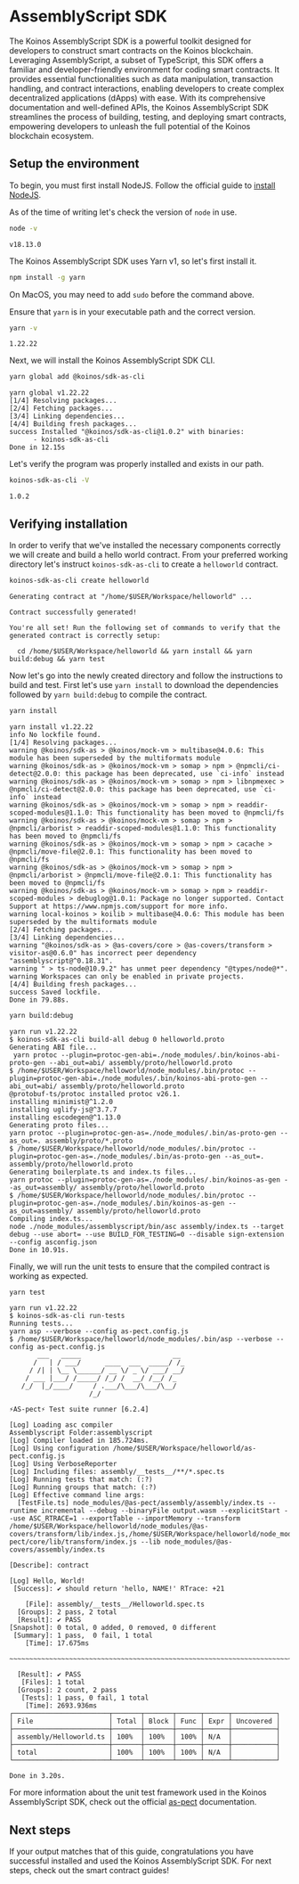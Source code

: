 # AssemblyScript SDK
The Koinos AssemblyScript SDK is a powerful toolkit designed for developers to construct smart contracts on the Koinos blockchain. Leveraging AssemblyScript, a subset of TypeScript, this SDK offers a familiar and developer-friendly environment for coding smart contracts. It provides essential functionalities such as data manipulation, transaction handling, and contract interactions, enabling developers to create complex decentralized applications (dApps) with ease. With its comprehensive documentation and well-defined APIs, the Koinos AssemblyScript SDK streamlines the process of building, testing, and deploying smart contracts, empowering developers to unleash the full potential of the Koinos blockchain ecosystem.

## Setup the environment
To begin, you must first install NodeJS. Follow the official guide to [install NodeJS](https://nodejs.org/en/learn/getting-started/how-to-install-nodejs).

As of the time of writing let's check the version of `node` in use.
```sh
node -v
```

```{ .txt .no-copy }
v18.13.0
```

The Koinos AssemblyScript SDK uses Yarn v1, so let's first install it.
```sh
npm install -g yarn
```

On MacOS, you may need to add `sudo` before the command above.

Ensure that `yarn` is in your executable path and the correct version.
```sh
yarn -v
```

```{ .txt .no-copy }
1.22.22
```

Next, we will install the Koinos AssemblyScript SDK CLI.
```sh
yarn global add @koinos/sdk-as-cli
```

```{ .txt .no-copy }
yarn global v1.22.22
[1/4] Resolving packages...
[2/4] Fetching packages...
[3/4] Linking dependencies...
[4/4] Building fresh packages...
success Installed "@koinos/sdk-as-cli@1.0.2" with binaries:
      - koinos-sdk-as-cli
Done in 12.15s
```

Let's verify the program was properly installed and exists in our path.
```sh
koinos-sdk-as-cli -V
```

```{ .txt .no-copy }
1.0.2
```

## Verifying installation
In order to verify that we've installed the necessary components correctly we will create and build a hello world contract. From your preferred working directory let's instruct `koinos-sdk-as-cli` to create a `helloworld` contract.

```sh
koinos-sdk-as-cli create helloworld
```

```{ .txt .no-copy }
Generating contract at "/home/$USER/Workspace/helloworld" ...

Contract successfully generated!

You're all set! Run the following set of commands to verify that the generated contract is correctly setup:

  cd /home/$USER/Workspace/helloworld && yarn install && yarn build:debug && yarn test
```

Now let's go into the newly created directory and follow the instructions to build and test. First let's use `yarn install` to download the dependencies followed by `yarn build:debug` to compile the contract.
```sh
yarn install
```

```{ .txt .no-copy }
yarn install v1.22.22
info No lockfile found.
[1/4] Resolving packages...
warning @koinos/sdk-as > @koinos/mock-vm > multibase@4.0.6: This module has been superseded by the multiformats module
warning @koinos/sdk-as > @koinos/mock-vm > somap > npm > @npmcli/ci-detect@2.0.0: this package has been deprecated, use `ci-info` instead
warning @koinos/sdk-as > @koinos/mock-vm > somap > npm > libnpmexec > @npmcli/ci-detect@2.0.0: this package has been deprecated, use `ci-info` instead
warning @koinos/sdk-as > @koinos/mock-vm > somap > npm > readdir-scoped-modules@1.1.0: This functionality has been moved to @npmcli/fs
warning @koinos/sdk-as > @koinos/mock-vm > somap > npm > @npmcli/arborist > readdir-scoped-modules@1.1.0: This functionality has been moved to @npmcli/fs
warning @koinos/sdk-as > @koinos/mock-vm > somap > npm > cacache > @npmcli/move-file@2.0.1: This functionality has been moved to @npmcli/fs
warning @koinos/sdk-as > @koinos/mock-vm > somap > npm > @npmcli/arborist > @npmcli/move-file@2.0.1: This functionality has been moved to @npmcli/fs
warning @koinos/sdk-as > @koinos/mock-vm > somap > npm > readdir-scoped-modules > debuglog@1.0.1: Package no longer supported. Contact Support at https://www.npmjs.com/support for more info.
warning local-koinos > koilib > multibase@4.0.6: This module has been superseded by the multiformats module
[2/4] Fetching packages...
[3/4] Linking dependencies...
warning "@koinos/sdk-as > @as-covers/core > @as-covers/transform > visitor-as@0.6.0" has incorrect peer dependency "assemblyscript@^0.18.31".
warning " > ts-node@10.9.2" has unmet peer dependency "@types/node@*".
warning Workspaces can only be enabled in private projects.
[4/4] Building fresh packages...
success Saved lockfile.
Done in 79.88s.
```

```sh
yarn build:debug
```

```{ .txt .no-copy }
yarn run v1.22.22
$ koinos-sdk-as-cli build-all debug 0 helloworld.proto
Generating ABI file...
 yarn protoc --plugin=protoc-gen-abi=./node_modules/.bin/koinos-abi-proto-gen --abi_out=abi/ assembly/proto/helloworld.proto 
$ /home/$USER/Workspace/helloworld/node_modules/.bin/protoc --plugin=protoc-gen-abi=./node_modules/.bin/koinos-abi-proto-gen --abi_out=abi/ assembly/proto/helloworld.proto
@protobuf-ts/protoc installed protoc v26.1.
installing minimist@^1.2.0
installing uglify-js@^3.7.7
installing escodegen@^1.13.0
Generating proto files...
yarn protoc --plugin=protoc-gen-as=./node_modules/.bin/as-proto-gen --as_out=. assembly/proto/*.proto
$ /home/$USER/Workspace/helloworld/node_modules/.bin/protoc --plugin=protoc-gen-as=./node_modules/.bin/as-proto-gen --as_out=. assembly/proto/helloworld.proto
Generating boilerplate.ts and index.ts files...
yarn protoc --plugin=protoc-gen-as=./node_modules/.bin/koinos-as-gen --as_out=assembly/ assembly/proto/helloworld.proto
$ /home/$USER/Workspace/helloworld/node_modules/.bin/protoc --plugin=protoc-gen-as=./node_modules/.bin/koinos-as-gen --as_out=assembly/ assembly/proto/helloworld.proto
Compiling index.ts...
node ./node_modules/assemblyscript/bin/asc assembly/index.ts --target debug --use abort= --use BUILD_FOR_TESTING=0 --disable sign-extension --config asconfig.json
Done in 10.91s.
```

Finally, we will run the unit tests to ensure that the compiled contract is working as expected.
```sh
yarn test
```

```{ .txt .no-copy }
yarn run v1.22.22
$ koinos-sdk-as-cli run-tests
Running tests...
yarn asp --verbose --config as-pect.config.js
$ /home/$USER/Workspace/helloworld/node_modules/.bin/asp --verbose --config as-pect.config.js
       ___   _____                       __    
      /   | / ___/      ____  ___  _____/ /_   
     / /| | \__ \______/ __ \/ _ \/ ___/ __/   
    / ___ |___/ /_____/ /_/ /  __/ /__/ /_     
   /_/  |_/____/     / .___/\___/\___/\__/     
                    /_/                        

⚡AS-pect⚡ Test suite runner [6.2.4]

[Log] Loading asc compiler
Assemblyscript Folder:assemblyscript
[Log] Compiler loaded in 185.724ms.
[Log] Using configuration /home/$USER/Workspace/helloworld/as-pect.config.js
[Log] Using VerboseReporter
[Log] Including files: assembly/__tests__/**/*.spec.ts
[Log] Running tests that match: (:?)
[Log] Running groups that match: (:?)
[Log] Effective command line args:
  [TestFile.ts] node_modules/@as-pect/assembly/assembly/index.ts --runtime incremental --debug --binaryFile output.wasm --explicitStart --use ASC_RTRACE=1 --exportTable --importMemory --transform /home/$USER/Workspace/helloworld/node_modules/@as-covers/transform/lib/index.js,/home/$USER/Workspace/helloworld/node_modules/@as-pect/core/lib/transform/index.js --lib node_modules/@as-covers/assembly/index.ts

[Describe]: contract

[Log] Hello, World!
 [Success]: ✔ should return 'hello, NAME!' RTrace: +21

    [File]: assembly/__tests__/Helloworld.spec.ts
  [Groups]: 2 pass, 2 total
  [Result]: ✔ PASS
[Snapshot]: 0 total, 0 added, 0 removed, 0 different
 [Summary]: 1 pass,  0 fail, 1 total
    [Time]: 17.675ms

~~~~~~~~~~~~~~~~~~~~~~~~~~~~~~~~~~~~~~~~~~~~~~~~~~~~~~~~~~~~~~~~~~~~~~~~~~~~~~~~

  [Result]: ✔ PASS
   [Files]: 1 total
  [Groups]: 2 count, 2 pass
   [Tests]: 1 pass, 0 fail, 1 total
    [Time]: 2693.936ms
┌────────────────────────┬───────┬───────┬──────┬──────┬───────────┐
│ File                   │ Total │ Block │ Func │ Expr │ Uncovered │
├────────────────────────┼───────┼───────┼──────┼──────┼───────────┤
│ assembly/Helloworld.ts │ 100%  │ 100%  │ 100% │ N/A  │           │
├────────────────────────┼───────┼───────┼──────┼──────┼───────────┤
│ total                  │ 100%  │ 100%  │ 100% │ N/A  │           │
└────────────────────────┴───────┴───────┴──────┴──────┴───────────┘

Done in 3.20s.
```
For more information about the unit test framework used in the Koinos AssemblyScript SDK, check out the official [as-pect](https://as-pect.gitbook.io/as-pect/as-api) documentation.

## Next steps
If your output matches that of this guide, congratulations you have successful installed and used the Koinos AssemblyScript SDK. For next steps, check out the smart contract guides!
